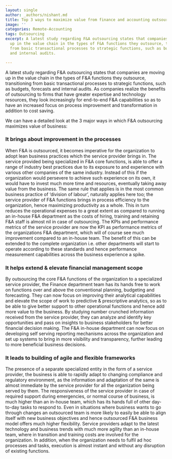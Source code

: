 ```yaml
---
layout: single
author: _authors/nishant.md
title: Top 3 ways to maximize value from finance and accounting outsourcing
image: ''
categories: Remote-Accounting
tags: Outsourcing
excerpt: A latest study regarding F&A outsourcing states that companies are moving
  up in the value chain in the types of F&A functions they outsource, transitioning
  from basic transactional processes to strategic functions, such as budgets, forecasts
  and internal audits.

---
```

A latest study regarding F&A outsourcing states that companies are moving up in the value chain in the types of F&A functions they outsource, transitioning from basic transactional processes to strategic functions, such as budgets, forecasts and internal audits. As companies realize the benefits of outsourcing to firms that have greater expertise and technology resources, they look increasingly for end-to-end F&A capabilities so as to have an increased focus on process improvement and transformation in addition to cost saving.

We can have a detailed look at the 3 major ways in which F&A outsourcing maximizes value of business:

### It brings about improvement in the processes

When F&A is outsourced, it becomes imperative for the organization to adopt lean business practices which the service provider brings in. The service provided being specialized in F&A core functions, is able to offer a range of industry best practices due to its exposure to and experience with various other companies of the same industry. Instead of this if the organization would persevere to achieve such experience on its own, it would have to invest much more time and resources, eventually taking away value from the business. The same rule that applies is in the most common business practice of ‘division of labour’, naturally applies here too; the service provider of F&A functions brings in process efficiency to the organization, hence maximizing productivity as a whole. This in turn reduces the operational expenses to a great extent as compared to running an in-house F&A department as the costs of hiring, training and retaining F&A staff is almost nil in case of outsourcing. The KPIs and performance metrics of the service provider are now the KPI as performance metrics of the organizations F&A department, which will of course see much improvement compared to an in-house team. The benefit of this can be extended to the complete organization i.e. other departments will start to operate according to these standards and hence performance measurement capabilities across the business experience a spike.

### It helps extend & elevate financial management scope

By outsourcing the core F&A functions of the organization to a specialized service provider, the Finance department team has its hands free to work on functions over and above the conventional planning, budgeting and forecasting. They can now focus on improving their analytical capabilities and elevate the scope of work to predictive & prescriptive analytics, so as to be able to give better support to other operational functions and hence add more value to the business. By studying number crunched information received from the service provider, they can analyze and identify key opportunities and pass on insights to business stakeholders for better financial decision making. The F&A in-house department can now focus on developing self serving reporting mechanisms across the organization and set up systems to bring in more visibility and transparency, further leading to more beneficial business decisions.

### It leads to building of agile and flexible frameworks

The presence of a separate specialized entity in the form of a service provider, the business is able to rapidly adapt to changing compliance and regulatory environment, as the information and adaptation of the same is almost immediate by the service provider for all the organization being served by them. The responsiveness of the service provider in case of required support during emergencies, or normal course of business, is much higher than an in-house team, which has its hands full of other day-to-day tasks to respond to. Even in situations where business wants to go through changes an outsourced team is more likely to easily be able to align itself with new business objectives and hence outsourced F&A business model offers much higher flexibility. Service providers adapt to the latest technology and business trends with much more agility than an in-house team, where in transition and training costs are involved for the organization. In addition, when the organization needs to fulfil ad hoc processes and tasks, execution is almost instant and without any disruption of existing functions.